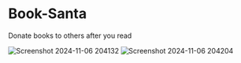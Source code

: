 # Book-Santa
Donate books to others after you read


![Screenshot 2024-11-06 204132](https://github.com/user-attachments/assets/3656b3b5-c3d2-4746-ae31-41baea2f4fa4)
![Screenshot 2024-11-06 204204](https://github.com/user-attachments/assets/678162f1-b741-4850-9877-c662699b247b)
